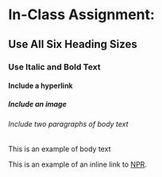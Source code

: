 # In-Class Assignment:

## Use All Six Heading Sizes

### Use Italic and Bold Text

#### Include a hyperlink

##### Include an image

###### Include two paragraphs of body text

This is an example of body text

This is an example of an inline link to [NPR](https://www.npr.org).
